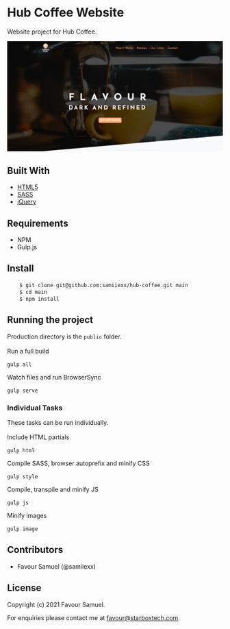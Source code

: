 # Hub Coffee Website
Website project for Hub Coffee.

![Hub Coffee](screenshot.jpg)

## Built With
- [HTML5](https://developer.mozilla.org/en-US/docs/Web/Guide/HTML/HTML5)
- [SASS](https://sass-lang.com/)
- [jQuery](https://jquery.com/)

## Requirements
 - NPM
 - Gulp.js

## Install
```
    $ git clone git@github.com:samiiexx/hub-coffee.git main
    $ cd main
    $ npm install
```

## Running the project
Production directory is the `public` folder.\
\
Run a full build
```
gulp all
```
Watch files and run BrowserSync
```
gulp serve
```
### Individual Tasks
These tasks can be run individually.\
\
Include HTML partials
```
gulp html
```
Compile SASS, browser autoprefix and minify CSS
```
gulp style
```
Compile, transpile and minify JS
```
gulp js
```
Minify images
```
gulp image
```

## Contributors
- Favour Samuel (@samiiexx)

## License
Copyright (c) 2021 Favour Samuel.

For enquiries please contact me at [favour@starboxtech.com](mailto:favour@starboxtech.com).